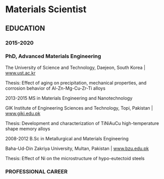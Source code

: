 # Materials Scientist

## EDUCATION
### 2015-2020
### PhD, Advanced Materials Engineering 

The University of Science and Technology, Daejeon, South Korea | www.ust.ac.kr

Thesis: Effect of aging on precipitation, mechanical properties, and corrosion behavior of Al-Zn-Mg-Cu-Zr-Ti alloys

2013-2015
MS in Materials Engineering and Nanotechnology

GIK Institute of Engineering Sciences and Technology, Topi, Pakistan | www.giki.edu.pk

Thesis: Development and characterization of TiNiAuCu high-temperature shape memory alloys

2008-2012
B.Sc in Metallurgical and Materials Engineering

Baha-Ud-Din Zakriya University, Multan, Pakistan | www.bzu.edu.pk

Thesis: Effect of Ni on the microstructure of hypo-eutectoid steels

### PROFESSIONAL CAREER
